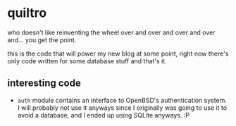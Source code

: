 # quiltro

who doesn't like reinventing the wheel over and over and over and over and...
you get the point.

this is the code that will power my new blog at some point, right now there's
only code written for some database stuff and that's it.

## interesting code
- `auth` module contains an interface to OpenBSD's authentication system.
  I will probably not use it anyways since I originally was going to use it
  to avoid a database, and I ended up using SQLite anyways. :P
